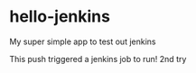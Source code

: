 # hello-jenkins
My super simple app to test out jenkins

This push triggered a jenkins job to run!
2nd try
